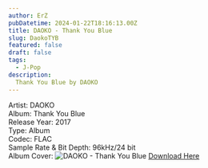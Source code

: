 ```yaml
---
author: ErZ
pubDatetime: 2024-01-22T18:16:13.00Z
title: DAOKO - Thank You Blue
slug: DaokoTYB
featured: false
draft: false
tags:
  - J-Pop
description:
  Thank You Blue by DAOKO
---
```

Artist: DAOKO<br>
Album: Thank You Blue<br>
Release Year: 2017<br>
Type: Album<br>
Codec: FLAC<br>
Sample Rate & Bit Depth: 96kHz/24 bit<br>
Album Cover: ![DAOKO - Thank You Blue](https://ucarecdn.com/5f7bdbf4-fecc-4a7e-ab86-7f3f8ad75fb7/-/scale_crop/360x324/-/format/auto/-/quality/smart_retina/)
[Download Here](https://cuty.io/DaTYB)